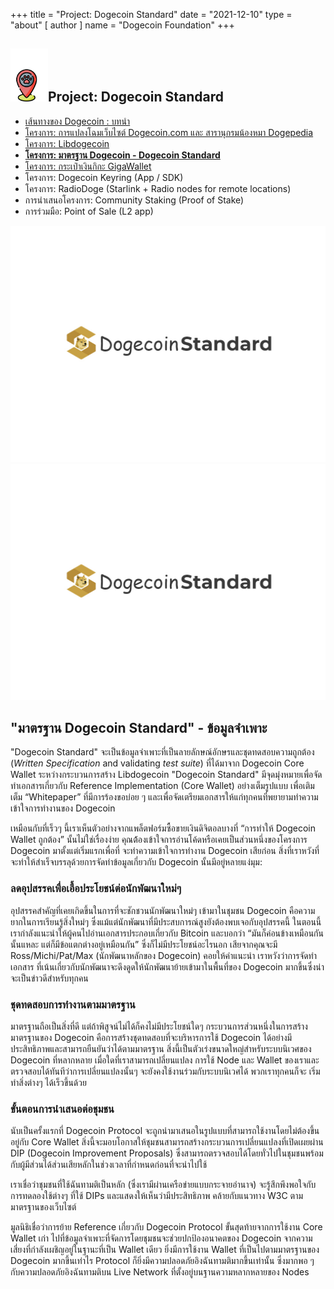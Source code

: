 +++
title = "Project: Dogecoin Standard"
date = "2021-12-10"
type = "about"
[ author ]
name = "Dogecoin Foundation"
+++

<section class="presentation">
<div class="left">

<div class="title">


 ## <img width="60px" style='display: inline;' src="/marker.png"/>Project: Dogecoin Standard 

<div class="underline"></div>
</div>

<div class="description">
 
* [เส้นทางของ Dogecoin : บทนำ](/th/trailmap/prologue/) 
* [โครงการ: การแปลงโฉมเว็บไซต์ Dogecoin.com และ สารานุกรมน้องหมา Dogepedia](/th/trailmap/website/)
* [โครงการ: Libdogecoin](/th/trailmap/libdogecoin/)
* [**โครงการ: มาตรฐาน Dogecoin - Dogecoin Standard**](/th/trailmap/standard/)
* [โครงการ: กระเป๋าเงินกิกะ GigaWallet](/th/trailmap/gigawallet/)
* โครงการ: Dogecoin Keyring (App / SDK)
* โครงการ: RadioDoge (Starlink + Radio nodes for remote locations)
* การนำเสนอโครงการ: Community Staking (Proof of Stake)
* การร่วมมือ: Point of Sale (L2 app) 
</div>

</div>

<div class="right">
<img class="dogegoin-light" src="/logo-standard.jpg" alt="Dogecoin logo">
<img class="dogegoin-dark" src="/logo-standard.jpg" alt="Dogecoin logo">
</div>


</section>

<section class='board'>

## "มาตรฐาน Dogecoin Standard" - ข้อมูลจำเพาะ

"Dogecoin Standard" จะเป็นข้อมูลจำเพาะที่เป็นลายลักษณ์อักษรและชุดทดสอบความถูกต้อง
(*Written Specification* and validating *test suite*) ที่ได้มาจาก Dogecoin Core Wallet 
ระหว่างกระบวนการสร้าง Libdogecoin "Dogecoin Standard" มีจุดมุ่งหมายเพื่อจัดทำเอกสารเกี่ยวกับ 
Reference Implementation (Core Wallet) อย่างเต็มรูปแบบ เพื่อเติมเต็ม “Whitepaper” ที่มีการร้องขอบ่อย ๆ
และเพื่อจัดเตรียมเอกสารให้แก่ทุกคนที่พยายามทำความเข้าใจการทำงานของ Dogecoin

เหมือนกับที่เร็วๆ นี้เราเห็นตัวอย่างจากแพล็ตฟอร์มซื้อขายเงินดิจิตอลบางที่ “การทำให้ Dogecoin Wallet ถูกต้อง”
นั้นไม่ใช่เรื่องง่าย คุณต้้องเข้าใจการอ่านโค้ดหรือเคยเป็นส่วนหนึ่งของโครงการ Dogecoin มาตั้งแต่เริ่มแรกเพื่อที่
จะทำความเข้าใจการทำงาน Dogecoin เสียก่อน สิ่งที่เราหวังที่จะทำให้สำเร็จบรรลุด้วยการจัดทำข้อมูลเกี่ยวกับ 
Dogecoin นั้นมีอยู่หลายแง่มุม:

### ลดอุปสรรคเพื่อเอื้อประโยชน์ต่อนักพัฒนาใหม่ๆ


อุปสรรคสำคัญที่เคยเกิดขึ้นในการที่จะชักชวนนักพัฒนาใหม่ๆ เข้ามาในชุมชน Dogecoin คือความยากในการเรียนรู้สิ่งใหม่ๆ
ซึ่งแม้แต่นักพัฒนาที่มีประสบการณ์สูงยังต้องพบเจอกับอุปสรรคนี้ ในตอนนี้เรากำลังแนะนำให้ผู้คนไปอ่านเอกสารประกอบเกี่ยวกับ 
Bitcoin และบอกว่า “มันก็ค่อนข้างเหมือนกันนั้นแหละ แต่ก็มีข้อแตกต่างอยู่เหมือนกัน” ซึ่งก็ไม่มีประโยชน์อะไรนอก
เสียจากคุณจะมี Ross/Michi/Pat/Max (นักพัฒนาหลักของ Dogecoin) คอยให้คำแนะนำ เราหวังว่าการจัดทำเอกสาร
ที่เน้นเกี่ยวกับนักพัฒนาจะดึงดูดให้นักพัฒนาย้ายเข้ามาในพื้นที่ของ Dogecoin มากขึ้นซึ่งน่าจะเป็นข่าวดีสำหรับทุกคน

### ชุดทดสอบการทำงานตามมาตรฐาน

มาตรฐานถือเป็นสิ่งที่ดี แต่ถ้าพิสูจน์ไม่ได้ก็คงไม่มีประโยชน์ใดๆ กระบวนการส่วนหนึ่งในการสร้างมาตรฐานของ Dogecoin 
คือการสร้างชุดทดสอบที่จะบริหารการใช้ Dogecoin ได้อย่างมีประสิทธิภาพและสามารถยืนยันว่าได้ตามมาตรฐาน
สิ่งนี้เป็นตัวเร่งขนาดใหญ่สำหรับระบบนิเวศของ Dogecoin ที่หลากหลาย เมื่อใดที่เราสามารถเปลี่ยนแปลง การใช้ Node 
และ Wallet ของเราและตรวจสอบได้ทันทีว่าการเปลี่ยนแปลงนั้นๆ จะยังคงใช้งานร่วมกับระบบนิเวศได้ พวกเราทุกคนก็จะ
เริ่มทำสิ่งต่างๆ ได้เร็วขึ้นด้วย

### ขั้นตอนการนำเสนอต่อชุมชน

นับเป็นครั้งแรกที่ Dogecoin Protocol จะถูกนำมาเสนอในรูปแบบที่สามารถใช้งานโดยไม่ต้องขึ้นอยู่กับ Core Wallet
สิ่งนี้จะมอบโอกาสให้ชุมชนสามารถสร้างกระบวนการเปลี่ยนแปลงที่เปิดเผยผ่าน DIP (Dogecoin Improvement Proposals)
ซึ่งสามารถตรวจสอบได้โดยทั่วไปในชุมชนพร้อมกับผู้มีส่วนได้ส่วนเสียหลักในช่วงเวลาที่กำหนดก่อนที่จะนำไปใช้

เราเชื่อว่าชุมชนที่ใช้ฉันทามติเป็นหลัก (ซึ่งเรามีผ่านเครือข่ายแบบกระจายอำนาจ) จะรู้สึกพึงพอใจกับการทดลองใช้ต่างๆ
ที่ใช้ DIPs และแสดงให้เห็นว่ามีประสิทธิภาพ คล้ายกับแนวทาง W3C ตามมาตรฐานของเว็บไซต์

มูลนิธิเชื่อว่าการย้าย Reference เกี่ยวกับ Dogecoin Protocol ขั้นสุดท้ายจากการใช้งาน Core Wallet เก่า
ไปที่ข้อมูลจำเพาะที่จัดการโดยชุมชนจะช่วยปกป้องอนาคตของ Dogecoin จากความเสี่ยงที่กำลังเผชิญอยู่ในฐานะที่เป็น 
Wallet เดียว ยิ่งมีการใช้งาน Wallet ที่เป็นไปตามมาตรฐานของ Dogecoin มากขึ้นเท่าไร Protocol 
ก็ยิ่งมีความปลอดภัยอิงฉันทามติมากขึ้นเท่านั้น ซึ่งมากพอ ๆ กับความปลอดภัยอิงฉันทามติบน Live Network 
ที่ตั้งอยู่บนฐานความหลากหลายของ Nodes




</section>
